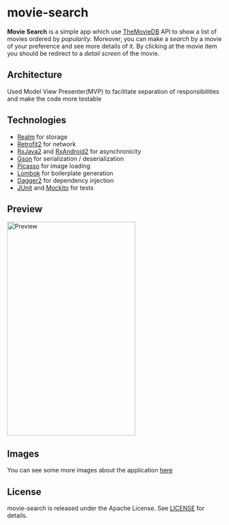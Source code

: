 # movie-search

**Movie Search** is a simple app which use [TheMovieDB](https://developers.themoviedb.org/4/getting-started) API to show a list of movies ordered by *popularity*. Moreover, you can make a *search* by a movie of your preference and see more details of it. By clicking at the movie item you should be redirect to a *detail screen* of the movie.

## Architecture

Used Model View Presenter(MVP) to facilitate separation of responsibilities and make the code more testable

## Technologies

- [Realm](https://realm.io/docs/java/latest/) for storage
- [Retrofit2](https://square.github.io/retrofit/) for network
- [RxJava2](https://github.com/ReactiveX/RxJava/tree/2.x) and [RxAndroid2](https://github.com/ReactiveX/RxAndroid/tree/2.x) for asynchronicity
- [Gson](https://github.com/google/gson) for serialization / deserialization
- [Picasso](https://github.com/square/picasso) for image loading
- [Lombok](https://projectlombok.org/) for boilerplate generation
- [Dagger2](https://google.github.io/dagger/) for dependency injection
- [JUnit](http://junit.org/junit4/) and [Mockito](http://site.mockito.org/) for tests


## Preview

<img src="./app/src/main/assets/preview.gif" alt="Preview" width="300px" height="500px">

## Images

You can see some more images about the application [here](https://github.com/carloseduardosx/movie-search/blob/master/IMAGES.md)

## License

movie-search is released under the Apache License. See [LICENSE](https://github.com/carloseduardosx/movie-search/blob/master/LICENSE.md) for details.
